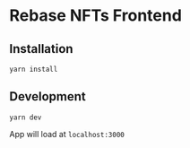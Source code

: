 # Rebase NFTs Frontend

## Installation

```properties
yarn install
```


## Development

```properties
yarn dev
```

App will load at `localhost:3000`


